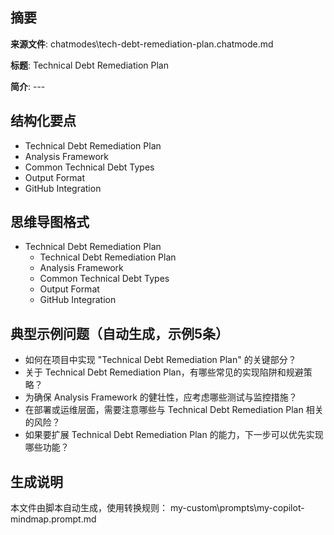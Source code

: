 ## 摘要

**来源文件**: chatmodes\tech-debt-remediation-plan.chatmode.md

**标题**: Technical Debt Remediation Plan

**简介**: ---

## 结构化要点

- Technical Debt Remediation Plan
- Analysis Framework
- Common Technical Debt Types
- Output Format
- GitHub Integration

## 思维导图格式

- Technical Debt Remediation Plan
  - Technical Debt Remediation Plan
  - Analysis Framework
  - Common Technical Debt Types
  - Output Format
  - GitHub Integration

## 典型示例问题（自动生成，示例5条）

- 如何在项目中实现 "Technical Debt Remediation Plan" 的关键部分？
- 关于 Technical Debt Remediation Plan，有哪些常见的实现陷阱和规避策略？
- 为确保 Analysis Framework 的健壮性，应考虑哪些测试与监控措施？
- 在部署或运维层面，需要注意哪些与 Technical Debt Remediation Plan 相关的风险？
- 如果要扩展 Technical Debt Remediation Plan 的能力，下一步可以优先实现哪些功能？

## 生成说明

本文件由脚本自动生成，使用转换规则： my-custom\prompts\my-copilot-mindmap.prompt.md
